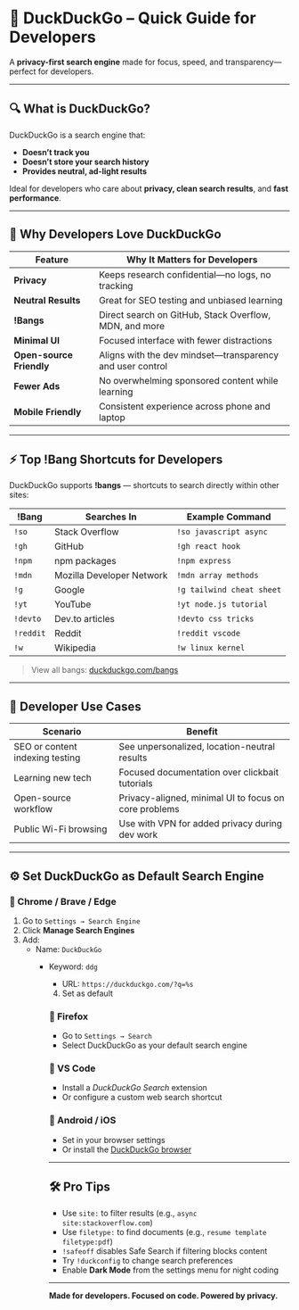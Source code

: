 # 🦆 DuckDuckGo – Quick Guide for Developers

A **privacy-first search engine** made for focus, speed, and transparency—perfect for developers.

---

## 🔍 What is DuckDuckGo?

DuckDuckGo is a search engine that:

- **Doesn’t track you**
- **Doesn’t store your search history**
- **Provides neutral, ad-light results**

Ideal for developers who care about **privacy, clean search results**, and **fast performance**.

---

## 🚀 Why Developers Love DuckDuckGo

| Feature                 | Why It Matters for Developers                                               |
|-------------------------|------------------------------------------------------------------------------|
| **Privacy**             | Keeps research confidential—no logs, no tracking                            |
| **Neutral Results**     | Great for SEO testing and unbiased learning                                 |
| **!Bangs**              | Direct search on GitHub, Stack Overflow, MDN, and more                      |
| **Minimal UI**          | Focused interface with fewer distractions                                   |
| **Open-source Friendly**| Aligns with the dev mindset—transparency and user control                   |
| **Fewer Ads**           | No overwhelming sponsored content while learning                            |
| **Mobile Friendly**     | Consistent experience across phone and laptop                              |

---

## ⚡ Top !Bang Shortcuts for Developers

DuckDuckGo supports **!bangs** — shortcuts to search directly within other sites:

| !Bang      | Searches In                         | Example Command              |
|------------|--------------------------------------|------------------------------|
| `!so`      | Stack Overflow                       | `!so javascript async`       |
| `!gh`      | GitHub                               | `!gh react hook`             |
| `!npm`     | npm packages                         | `!npm express`               |
| `!mdn`     | Mozilla Developer Network            | `!mdn array methods`         |
| `!g`       | Google                               | `!g tailwind cheat sheet`    |
| `!yt`      | YouTube                              | `!yt node.js tutorial`       |
| `!devto`   | Dev.to articles                      | `!devto css tricks`          |
| `!reddit`  | Reddit                               | `!reddit vscode`             |
| `!w`       | Wikipedia                            | `!w linux kernel`            |

> View all bangs: [duckduckgo.com/bangs](https://duckduckgo.com/bangs)

---

## 🧠 Developer Use Cases

| Scenario                         | Benefit                                                   |
|----------------------------------|------------------------------------------------------------|
| SEO or content indexing testing  | See unpersonalized, location-neutral results               |
| Learning new tech                | Focused documentation over clickbait tutorials             |
| Open-source workflow             | Privacy-aligned, minimal UI to focus on core problems      |
| Public Wi-Fi browsing            | Use with VPN for added privacy during dev work             |

---

## ⚙️ Set DuckDuckGo as Default Search Engine

### 🔸 Chrome / Brave / Edge
1. Go to `Settings → Search Engine`
2. Click **Manage Search Engines**
3. Add:
   - Name: `DuckDuckGo`
      - Keyword: `ddg`
         - URL: `https://duckduckgo.com/?q=%s`
         4. Set as default

         ### 🔸 Firefox
         - Go to `Settings → Search`
         - Select DuckDuckGo as your default search engine

         ### 🔸 VS Code
         - Install a *DuckDuckGo Search* extension  
         - Or configure a custom web search shortcut

         ### 🔸 Android / iOS
         - Set in your browser settings  
         - Or install the [DuckDuckGo browser](https://duckduckgo.com/app)

         ---

         ## 🛠️ Pro Tips

         - Use `site:` to filter results (e.g., `async site:stackoverflow.com`)
         - Use `filetype:` to find documents (e.g., `resume template filetype:pdf`)
         - `!safeoff` disables Safe Search if filtering blocks content
         - Try `!duckconfig` to change search preferences
         - Enable **Dark Mode** from the settings menu for night coding

         ---

         **Made for developers. Focused on code. Powered by privacy.**